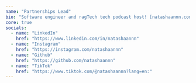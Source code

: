 ```yaml
---
name: "Partnerships Lead"
bio: "Software engineer and ragTech tech podcast host! [natashaannn.com](https://natashaannn.com/)"
core: true
socials:
  - name: "LinkedIn"
    href: "https://www.linkedin.com/in/natashaannn"
  - name: "Instagram"
    href: "https://instagram.com/natashaannn"
  - name: "Github"
    href: "https://github.com/natashaannn"
  - name: "TikTok"
    href: "https://www.tiktok.com/@natashaannn?lang=en:"
---
```

